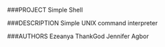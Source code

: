 ###PROJECT
Simple Shell

###DESCRIPTION
Simple UNIX command interpreter

###AUTHORS
Ezeanya ThankGod <Kingkampala>
Jennifer Agbor <Solaceisastar>
